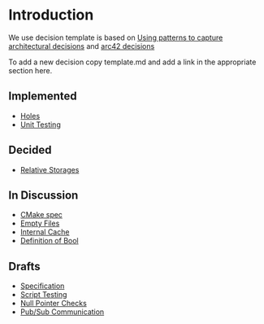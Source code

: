 # Introduction

We use decision template is based on
[Using patterns to capture architectural decisions](http://www.cs.rug.nl/~paris/papers/IEEESW07.pdf)
and [arc42 decisions](http://confluence.arc42.org/display/templateEN/9.+Design+Decisions)

To add a new decision copy template.md and add a link in the appropriate
section here.

## Implemented

- [Holes](holes.md)
- [Unit Testing](unit_testing.md)

## Decided

- [Relative Storages](relative.md)

## In Discussion

- [CMake spec](cmake_spec.md)
- [Empty Files](empty_files.md)
- [Internal Cache](internal_cache.md)
- [Definition of Bool](bool.md)

## Drafts

- [Specification](specification.md)
- [Script Testing](script_testing.md)
- [Null Pointer Checks](null_pointer_checks.md)
- [Pub/Sub Communication](pubsub.md)
